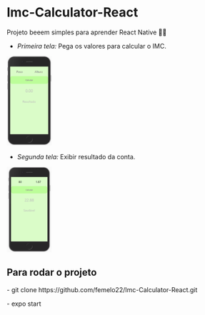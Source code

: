 # Imc-Calculator-React


Projeto beeem simples para aprender React Native 🐱‍🏍


- <i>Primeira tela:</i> Pega os valores para calcular o IMC.

<p>
  <img  width="20%" src="https://github.com/femelo22/Imc-Calculator-React/blob/master/assets/homeImc.png" />
</p>

- <i>Segunda tela:</i> Exibir resultado da conta.

<p>
  <img  width="20%" src="https://github.com/femelo22/Imc-Calculator-React/blob/master/assets/calculoImc.png" />
</p>



<h2>Para rodar o projeto</h2>
<p>- git clone https://github.com/femelo22/Imc-Calculator-React.git</p>
<p>- expo start</p>
